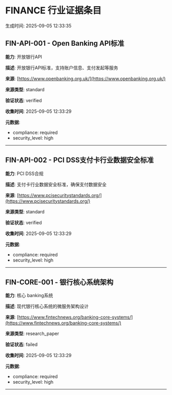 # FINANCE 行业证据条目

生成时间: 2025-09-05 12:33:35

## FIN-API-001 - Open Banking API标准

**能力**: 开放银行API

**描述**: 开放银行API标准，支持账户信息、支付发起等服务

**来源**: [https://www.openbanking.org.uk/](https://www.openbanking.org.uk/)

**来源类型**: standard

**验证状态**: verified

**收集时间**: 2025-09-05 12:33:29

**元数据**:
- compliance: required
- security_level: high

---

## FIN-API-002 - PCI DSS支付卡行业数据安全标准

**能力**: PCI DSS合规

**描述**: 支付卡行业数据安全标准，确保支付数据安全

**来源**: [https://www.pcisecuritystandards.org/](https://www.pcisecuritystandards.org/)

**来源类型**: standard

**验证状态**: verified

**收集时间**: 2025-09-05 12:33:29

**元数据**:
- compliance: required
- security_level: high

---

## FIN-CORE-001 - 银行核心系统架构

**能力**: 核心 banking系统

**描述**: 现代银行核心系统的微服务架构设计

**来源**: [https://www.fintechnews.org/banking-core-systems/](https://www.fintechnews.org/banking-core-systems/)

**来源类型**: research_paper

**验证状态**: failed

**收集时间**: 2025-09-05 12:33:29

**元数据**:
- compliance: required
- security_level: high

---

